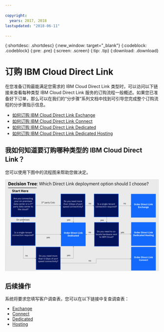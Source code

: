 ```yaml
---

copyright:
  years: 2017, 2018
lastupdated: "2018-06-11"

---
```


{:shortdesc: .shortdesc}
{:new_window: target="_blank"}
{:codeblock: .codeblock}
{:pre: .pre}
{:screen: .screen}
{:tip: .tip}
{:download: .download}

# 订购 IBM Cloud Direct Link

在您准备订购最能满足您需求的 IBM Cloud Direct Link 类型时，可以访问以下链接来查看每种类型 IBM Cloud Direct Link 服务的订购流程一般概述。如果您已准备好下订单，那么可以在我们的“分步骤”系列文档中找到可引导您完成整个订购流程的分步骤指示信息。

* [如何订购 IBM Cloud Direct Link Exchange](order-cloud-exchange.html)
* [如何订购 IBM Cloud Direct Link Connect](order-connect.html)
* [如何订购 IBM Cloud Direct Link Dedicated](order-nsp.html)
* [如何订购 IBM Cloud Direct Link Dedicated Hosting](order-colocation.html)

## 我如何知道要订购哪种类型的 IBM Cloud Direct Link？

您可以使用下图中的流程图来帮助您做决定。

![Direct Link 决策树](/images/direct-link-decision-tree.png)


## 后续操作

系统将要求您填写客户调查表，您可以在以下链接中复查调查表：

* [Exchange](questionnaire-exchange.html)
* [Connect](questionnaire-connect.html)
* [Dedicated](questionnaire-dedicated.html)
* [Hosting](questionnaire-dedicated-hosting.html)
